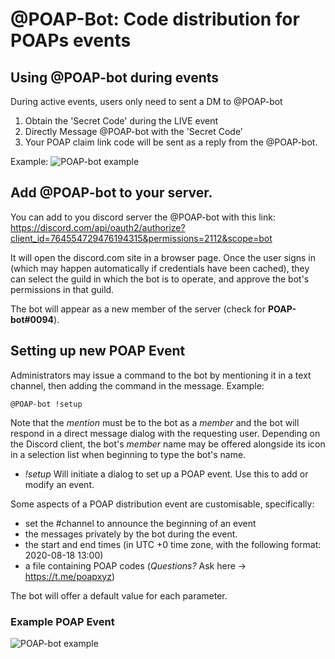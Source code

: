 # @POAP-Bot: Code distribution for POAPs events

## Using @POAP-bot during events

During active events, users only need to sent a DM to @POAP-bot

1. Obtain the 'Secret Code' during the LIVE event
2. Directly Message @POAP-bot with the 'Secret Code'
3. Your POAP claim link code will be sent as a reply from the @POAP-bot.

Example:
![POAP-bot example](https://res.cloudinary.com/dbiqkiypz/image/upload/v1604692202/Screen_Shot_2020-11-06_at_16.45.29_ylsa5z.png)

## Add @POAP-bot to your server.

You can add to you discord server the @POAP-bot with this link:
https://discord.com/api/oauth2/authorize?client_id=764554729476194315&permissions=2112&scope=bot

It will open the discord.com site in a browser page. Once the user signs in (which may happen automatically if credentials have been cached), they can select the guild in which the bot is to operate, and approve the bot's permissions in that guild.

The bot will appear as a new member of the server (check for __POAP-bot#0094__).

## Setting up new POAP Event

Administrators may issue a command to the bot by mentioning it in a text channel, then adding the command in the message. Example:

`@POAP-bot !setup`

Note that the _mention_ must be to the bot as a _member_ and the bot will respond in a direct message dialog with the requesting user. Depending on the Discord client, the bot's _member_ name may be offered alongside its icon in a selection list when beginning to type the bot's name.

- _!setup_ Will initiate a dialog to set up a POAP event. Use this to add or modify an event.

Some aspects of a POAP distribution event are customisable, specifically:

- set the #channel to announce the beginning of an event
- the messages privately by the bot during the event.
- the start and end times (in UTC +0 time zone, with the following format: 2020-08-18 13:00)
- a file containing POAP codes (_Questions?_ Ask here -> https://t.me/poapxyz)

The bot will offer a default value for each parameter.

### Example POAP Event

![POAP-bot example](https://res.cloudinary.com/dbiqkiypz/image/upload/v1604800813/Screen_Shot_2020-11-07_at_23.00.04_z3xulj.png)
